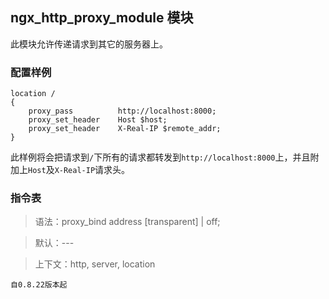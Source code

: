 ## ngx_http_proxy_module 模块

此模块允许传递请求到其它的服务器上。

### 配置样例

```
location /
{
    proxy_pass          http://localhost:8000;
    proxy_set_header    Host $host;
    proxy_set_header    X-Real-IP $remote_addr;
}
```

此样例将会把请求到`/`下所有的请求都转发到`http://localhost:8000`上，并且附加上`Host`及`X-Real-IP`请求头。

### 指令表

> 语法：proxy_bind address [transparent] | off;

> 默认：---

> 上下文：http, server, location

    自0.8.22版本起











































































































